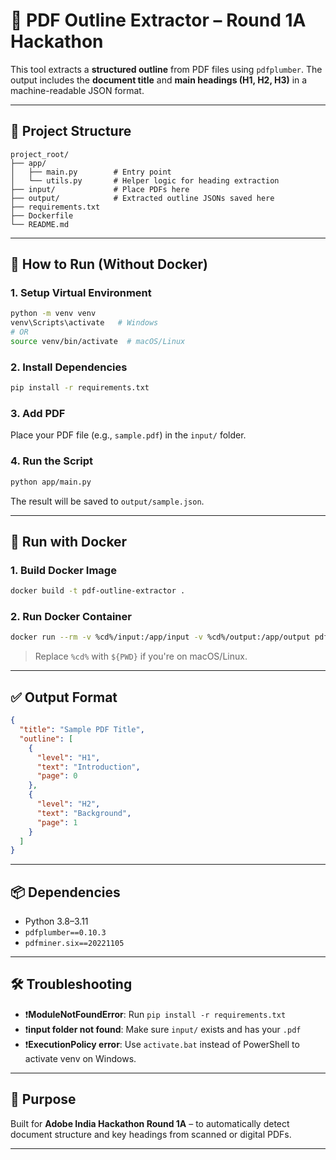 # 📘 PDF Outline Extractor – Round 1A Hackathon

This tool extracts a **structured outline** from PDF files using `pdfplumber`. The output includes the **document title** and **main headings (H1, H2, H3)** in a machine-readable JSON format.

---

## 📁 Project Structure

```
project_root/
├── app/
│   ├── main.py        # Entry point
│   └── utils.py       # Helper logic for heading extraction
├── input/             # Place PDFs here
├── output/            # Extracted outline JSONs saved here
├── requirements.txt
├── Dockerfile
└── README.md
```

---

## 🚀 How to Run (Without Docker)

### 1. Setup Virtual Environment

```bash
python -m venv venv
venv\Scripts\activate   # Windows
# OR
source venv/bin/activate  # macOS/Linux
```

### 2. Install Dependencies

```bash
pip install -r requirements.txt
```

### 3. Add PDF

Place your PDF file (e.g., `sample.pdf`) in the `input/` folder.

### 4. Run the Script

```bash
python app/main.py
```

The result will be saved to `output/sample.json`.

---

## 🐳 Run with Docker

### 1. Build Docker Image

```bash
docker build -t pdf-outline-extractor .
```

### 2. Run Docker Container

```bash
docker run --rm -v %cd%/input:/app/input -v %cd%/output:/app/output pdf-outline-extractor
```

> Replace `%cd%` with `${PWD}` if you're on macOS/Linux.

---

## ✅ Output Format

```json
{
  "title": "Sample PDF Title",
  "outline": [
    {
      "level": "H1",
      "text": "Introduction",
      "page": 0
    },
    {
      "level": "H2",
      "text": "Background",
      "page": 1
    }
  ]
}
```

---

## 📦 Dependencies

- Python 3.8–3.11
- `pdfplumber==0.10.3`
- `pdfminer.six==20221105`

---

## 🛠 Troubleshooting

- ❗**ModuleNotFoundError**: Run `pip install -r requirements.txt`
- ❗**input folder not found**: Make sure `input/` exists and has your `.pdf`
- ❗**ExecutionPolicy error**: Use `activate.bat` instead of PowerShell to activate venv on Windows.

---

## 🧠 Purpose

Built for **Adobe India Hackathon Round 1A** – to automatically detect document structure and key headings from scanned or digital PDFs.

---
